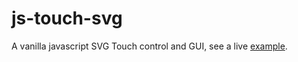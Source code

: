 # js-touch-svg
A vanilla javascript SVG Touch control and GUI, see a live [example](https://roog.github.io/js-touch-svg/).
